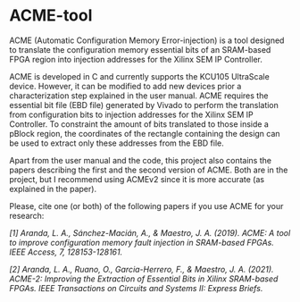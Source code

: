 # ACME-tool
ACME (Automatic Configuration Memory Error-injection) is a tool designed to translate the configuration memory essential bits of an SRAM-based FPGA region into injection addresses for the Xilinx SEM IP Controller.

ACME is developed in C and currently supports the KCU105 UltraScale device. However, it can be modified to add new devices prior a characterization step explained in the user manual. ACME requires the essential bit file (EBD file) generated by Vivado to perform the translation from configuration bits to injection addresses for the Xilinx SEM IP Controller. To constraint the amount of bits translated to those inside a pBlock region, the coordinates of the rectangle containing the design can be used to extract only these addresses from the EBD file.

Apart from the user manual and the code, this project also contains the papers describing the first and the second version of ACME. Both are in the project, but I recommend using ACMEv2 since it is more accurate (as explained in the paper).

Please, cite one (or both) of the following papers if you use ACME for your research:

_[1] Aranda, L. A., Sánchez-Macián, A., & Maestro, J. A. (2019). ACME: A tool to improve configuration memory fault injection in SRAM-based FPGAs. IEEE Access, 7, 128153-128161._

_[2] Aranda, L. A., Ruano, O., Garcia-Herrero, F., & Maestro, J. A. (2021). ACME-2: Improving the Extraction of Essential Bits in Xilinx SRAM-based FPGAs. IEEE Transactions on Circuits and Systems II: Express Briefs._

